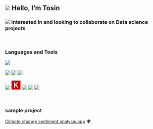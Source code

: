 ## <img src="https://media.giphy.com/media/hvRJCLFzcasrR4ia7z/giphy.gif" width="40px"> Hello, I’m Tosin

### <img src="https://media.giphy.com/media/mX3Fb07CJXDuheCUi0/giphy.gif" width="40px"> Interested in and looking to collaborate on Data science projects

<br/>

### **Languages and Tools**

[<code><img src="https://media.giphy.com/media/LMt9638dO8dftAjtco/giphy.gif" width="40px"></code>](https://www.python.org/)


[<code><img src="https://media.giphy.com/media/kH1DBkPNyZPOk0BxrM/giphy.gif" width="80px"></code>](https://git-scm.com/)
[<code><img src="https://media.giphy.com/media/W71QxkQgCDM1WJYdFz/giphy.gif" width="40px"></code>](https://en.wikipedia.org/wiki/SQL)
[<code><img src="https://miro.medium.com/max/1400/1*2-b5UkCIf7iF0eCTc-DFeQ.gif" width="60px"></code>](https://aws.amazon.com/?nc2=h_lg)


[<code><img height="40" src="https://upload.wikimedia.org/wikipedia/commons/thumb/0/05/Scikit_learn_logo_small.svg/2560px-Scikit_learn_logo_small.svg.png"></code>](https://scikit-learn.org/stable/)
[<code><img height="30" src="https://raw.githubusercontent.com/gahogg/gahogg/master/keras.png"></code>](https://keras.io/)
[<code><img height="40" src="https://media.giphy.com/media/SU2ic3wTfuC6JhD1lA/giphy.gif"></code>](https://www.tensorflow.org/)
[<code><img src="https://media.giphy.com/media/IdyAQJVN2kVPNUrojM/giphy.gif" width="40px"></code>](https://code.visualstudio.com/)
[<code><img height="40" src="https://streamlit.io/images/brand/streamlit-logo-primary-lightmark-lighttext.png"></code>](https://streamlit.io/)

<br/>

### **sample project**

[Climate change sentiment analysis app](https://climate-change-sentiment-analysis-appbase-app-streamli-v7uhh8.streamlitapp.com/) 🌍

<!---
toarstn92/toarstn92 is a ✨ special ✨ repository because its `README.md` (this file) appears on your GitHub profile.
You can click the Preview link to take a look at your changes.
--->
